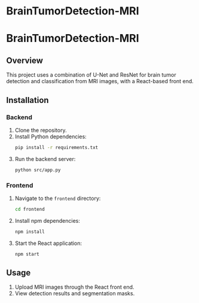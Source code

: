 # BrainTumorDetection-MRI
# BrainTumorDetection-MRI

## Overview
This project uses a combination of U-Net and ResNet for brain tumor detection and classification from MRI images, with a React-based front end.

## Installation
### Backend
1. Clone the repository.
2. Install Python dependencies:
    ```bash
    pip install -r requirements.txt
    ```
3. Run the backend server:
    ```bash
    python src/app.py
    ```

### Frontend
1. Navigate to the `frontend` directory:
    ```bash
    cd frontend
    ```
2. Install npm dependencies:
    ```bash
    npm install
    ```
3. Start the React application:
    ```bash
    npm start
    ```

## Usage
1. Upload MRI images through the React front end.
2. View detection results and segmentation masks.
